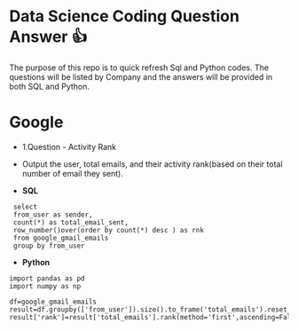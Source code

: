 
# Data Science Coding Question Answer :+1:

The purpose of this repo is to quick refresh Sql and Python codes. The questions will be listed by Company and the answers will be provided in both SQL and Python.

# Google

* 1.Question - Activity Rank
* Output the user, total emails, and their activity rank(based on their total number of email they sent).

* **SQL**
```
 select 
 from_user as sender,
 count(*) as total_email_sent,
 row_number()over(order by count(*) desc ) as rnk
 from google_gmail_emails
 group by from_user
 ```

* **Python**
 ```
 import pandas as pd
 import numpy as np

 df=google_gmail_emails
 result=df.groupby(['from_user']).size().to_frame('total_emails').reset_index()
 result['rank']=result['total_emails'].rank(method='first',ascending=False)
```
